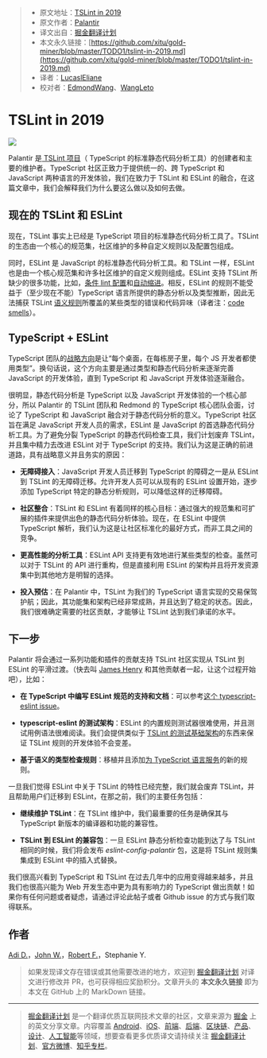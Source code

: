 > * 原文地址：[TSLint in 2019](https://medium.com/palantir/tslint-in-2019-1a144c2317a9)
> * 原文作者：[Palantir](https://medium.com/@palantir)
> * 译文出自：[掘金翻译计划](https://github.com/xitu/gold-miner)
> * 本文永久链接：[https://github.com/xitu/gold-miner/blob/master/TODO1/tslint-in-2019.md](https://github.com/xitu/gold-miner/blob/master/TODO1/tslint-in-2019.md)
> * 译者：[LucaslEliane](https://github.com/LucaslEliane)
> * 校对者：[EdmondWang](https://github.com/EdmondWang)、[WangLeto](https://github.com/WangLeto)

# TSLint in 2019

![](https://cdn-images-1.medium.com/max/5984/1*YtDebDXHLQIWDyJl2LWh8g.png)

Palantir 是[ TSLint 项目](https://github.com/palantir/tslint)（ TypeScript 的标准静态代码分析工具）的创建者和主要的维护者。TypeScript 社区正致力于提供统一的、跨 TypeScript 和 JavaScript 两种语言的开发体验，我们在致力于 TSLint 和 ESLint 的融合，在这篇文章中，我们会解释我们为什么要这么做以及如何去做。

## 现在的 TSLint 和 ESLint

现在，TSLint 事实上已经是 TypeScript 项目的标准静态代码分析工具了。TSLint 的生态由一个核心的规范集，社区维护的多种自定义规则以及配置包组成。

同时，ESLint 是 JavaScript 的标准静态代码分析工具。和 TSLint 一样，ESLint 也是由一个核心规范集和许多社区维护的自定义规则组成。ESLint 支持 TSLint 所缺少的很多功能，比如，[条件 lint 配置](https://github.com/palantir/tslint/issues/3447)和[自动缩进](https://github.com/palantir/tslint/issues/2814)。相反，ESLint 的规则不能受益于（至少现在不能）TypeScript 语言所提供的静态分析以及类型推断，因此无法捕获 TSLint [语义规则](https://palantir.github.io/tslint/usage/type-checking/)所覆盖的某些类型的错误和代码异味（译者注：[code smells](https://en.wikipedia.org/wiki/Code_smell)）。

## TypeScript + ESLint

TypeScript 团队的[战略方向](https://github.com/Microsoft/TypeScript/issues/29288)是让“每个桌面，在每栋房子里，每个 JS 开发者都使用类型”。换句话说，这个方向主要是通过类型和静态代码分析来逐渐完善 JavaScript 的开发体验，直到 TypeScript 和 JavaScript 开发体验逐渐融合。

很明显，静态代码分析是 TypeScript 以及 JavaScript 开发体验的一个核心部分，所以 Palantir 的 TSLint 团队和 Redmond 的 TypeScript 核心团队会面，讨论了 TypeScript 和 JavaScript 融合对于静态代码分析的意义。TypeScript 社区旨在满足 JavaScript 开发人员的需求，ESLint 是 JavaScript 的首选静态代码分析工具。为了避免分裂 TypeScript 的静态代码检查工具，我们计划废弃 TSLint，并且集中精力去改进 ESLint 对于 TypeScript 的支持。我们认为这是正确的前进道路，具有战略意义并且务实的原因：

* **无障碍接入**：JavaScript 开发人员迁移到 TypeScript 的障碍之一是从 ESLint 到 TSLint 的无障碍迁移。允许开发人员可以从现有的 ESLint 设置开始，逐步添加 TypeScript 特定的静态分析规则，可以降低这样的迁移障碍。

* **社区整合**：TSLint 和 ESLint 有着同样的核心目标：通过强大的规范集和可扩展的插件来提供出色的静态代码分析体验。现在，在 ESLint 中提供 TypeScript 解析，我们认为这是让社区标准化的最好方式，而非工具之间的竞争。

* **更高性能的分析工具**：ESLint API 支持更有效地进行某些类型的检查。虽然可以对于 TSLint 的 API 进行重构，但是直接利用 ESLint 的架构并且将开发资源集中到其他地方是明智的选择。

* **投入预估**：在 Palantir 中，TSLint 为我们的 TypeScript 语言实现的交易保驾护航；因此，其功能集和架构已经非常成熟，并且达到了稳定的状态。因此，我们很难确定需要的社区贡献，才能够让 TSLint 达到我们承诺的水平。

## 下一步

Palantir 将会通过一系列功能和插件的贡献支持 TSLint 社区实现从 TSLint 到 ESLint 的平滑过渡。（快去叫 [James Henry](https://github.com/JamesHenry) 和其他贡献者一起，让这个过程开始吧），比如：

* **在 TypeScript 中编写 ESLint 规范的支持和文档**：可以参考[这个 typescript-eslint issue](https://github.com/typescript-eslint/typescript-eslint/issues/40)。

* **typescript-eslint 的测试架构**：ESLint 的内置规则测试器很难使用，并且测试用例语法很难阅读。我们会提供类似于 [TSLint 的测试基础架构](https://palantir.github.io/tslint/develop/testing-rules/)的东西来保证 TSLint 规则的开发体验不会变差。

* **基于语义的类型检查规则**：移植并且添加[为 TypeScript 语言服务](https://github.com/palantir/tslint/labels/Requires%20Type%20Checker)的新的规则。

一旦我们觉得 ESLint 中关于 TSLint 的特性已经完整，我们就会废弃 TSLint，并且帮助用户们迁移到 ESLint，在那之前，我们的主要任务包括：

* **继续维护 TSLint**：在 TSLint 维护中，我们最重要的任务是确保其与 TypeScript 新版本的编译器和功能的兼容性。

* **TSLint 到 ESLint 的兼容包**：一旦 ESLint 静态分析检查功能到达了与 TSLint 相同的时候，我们将会发布 *eslint-config-palantir* 包，这是将 TSLint 规则集集成到 ESLint 中的插入式替换。

我们很高兴看到 TypeScript 和 TSLint 在过去几年中的应用变得越来越多，并且我们也很高兴能为 Web 开发生态中更为具有影响力的 TypeScript 做出贡献！如果你有任何问题或者疑虑，请通过评论此帖子或者 Github issue 的方式与我们取得联系。

## 作者

[Adi D.](https://twitter.com/adi_dahiya)，[John W.](https://github.com/johnwiseheart)，[Robert F.](https://github.com/uschi2000)，Stephanie Y.

> 如果发现译文存在错误或其他需要改进的地方，欢迎到 [掘金翻译计划](https://github.com/xitu/gold-miner) 对译文进行修改并 PR，也可获得相应奖励积分。文章开头的 **本文永久链接** 即为本文在 GitHub 上的 MarkDown 链接。

---

> [掘金翻译计划](https://github.com/xitu/gold-miner) 是一个翻译优质互联网技术文章的社区，文章来源为 [掘金](https://juejin.im) 上的英文分享文章。内容覆盖 [Android](https://github.com/xitu/gold-miner#android)、[iOS](https://github.com/xitu/gold-miner#ios)、[前端](https://github.com/xitu/gold-miner#前端)、[后端](https://github.com/xitu/gold-miner#后端)、[区块链](https://github.com/xitu/gold-miner#区块链)、[产品](https://github.com/xitu/gold-miner#产品)、[设计](https://github.com/xitu/gold-miner#设计)、[人工智能](https://github.com/xitu/gold-miner#人工智能)等领域，想要查看更多优质译文请持续关注 [掘金翻译计划](https://github.com/xitu/gold-miner)、[官方微博](http://weibo.com/juejinfanyi)、[知乎专栏](https://zhuanlan.zhihu.com/juejinfanyi)。
